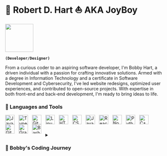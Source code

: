 # 🎾 Robert D. Hart ⛵ AKA JoyBoy

<img width="90px" style="padding-right:10px;" src="https://upload.wikimedia.org/wikipedia/commons/7/7f/Straw_hat_icon.svg"/>

**` (Developer/Designer) `**

From a curious coder to an aspiring software developer, I'm Bobby Hart, a driven individual with a passion for crafting innovative solutions. Armed with a degree in Information Technology and a certificate in Software Development and Cybersecurity, I've led website redesigns, optimized user experiences, and contributed to open-source projects. With expertise in both front-end and back-end development, I'm ready to bring ideas to life.


### 🧰 Languages and Tools

<img align="left" alt="Java" width="30px" style="padding-right:10px;" src="https://cdn.jsdelivr.net/gh/devicons/devicon/icons/java/java-original.svg"/>
<img align="left" alt="TypeScript" width="30px" style="padding-right:10px;" src="https://cdn.jsdelivr.net/gh/devicons/devicon/icons/typescript/typescript-plain.svg" />
<img align="left" alt="Git" width="30px" style="padding-right:10px;" src="https://cdn.jsdelivr.net/gh/devicons/devicon/icons/git/git-original.svg" />
<img align="left" alt="Linux" width="30px" style="padding-right:10px;" src="https://cdn.jsdelivr.net/gh/devicons/devicon/icons/linux/linux-original.svg" />
<img align="left" alt="HTML" width="30px" style="padding-right:10px;" src="https://cdn.jsdelivr.net/gh/devicons/devicon/icons/html5/html5-plain.svg" />
<img align="left" alt="CSS" width="30px" style="padding-right:10px;" src="https://cdn.jsdelivr.net/gh/devicons/devicon/icons/css3/css3-plain.svg" />
<img align="left" alt="JavaScript" width="30px" style="padding-right:10px;" src="https://cdn.jsdelivr.net/gh/devicons/devicon/icons/javascript/javascript-plain.svg" />
<img align="left" alt="React" width="30px" style="padding-right:10px;" src="https://cdn.jsdelivr.net/gh/devicons/devicon/icons/react/react-original.svg" />
<img align="left" alt="NodeJS" width="30px" style="padding-right:10px;" src="https://cdn.jsdelivr.net/gh/devicons/devicon/icons/nodejs/nodejs-original.svg" />
<img align="left" alt="Python" width="30px" style="padding-right:10px;" src="https://www.vectorlogo.zone/logos/netlify/netlify-ar21.svg" />
<img align="left" alt="C++" width="30px" style="padding-right:10px;" src="https://cdn.jsdelivr.net/gh/devicons/devicon/icons/dot-net/dot-net-original.svg" />
<img align="left" alt="GitHub" width="30px" style="padding-right:10px;" src="https://cdn.jsdelivr.net/gh/devicons/devicon/icons/github/github-original.svg" />
<img align="left" alt="Gradle" width="30px" style="padding-right:10px;" src="https://cdn.jsdelivr.net/gh/devicons/devicon/icons/bootstrap/bootstrap-original.svg" />
<img align="left" alt="Bash" width="30px" style="padding-right:10px;" src="https://cdn.jsdelivr.net/gh/devicons/devicon/icons/circleci/circleci-plain.svg" />
<br />

#

<details>
 <summary><h3>🏃 Bobby's Coding Journey</h3></summary>
   My coding journey began during my high school years when I enrolled in AP Computer Science as a curious and eager student. The fascinating world of programming captured my imagination, and I delved into various aspects, from code to Unix and Linux. This initial spark led me to explore a wide range of programming languages and tools, nurturing my passion for technology and development. Upon graduation, I took my enthusiasm to the next level by pursuing a degree in Information Technology with a Software Development track at the University of Cincinnati. During my academic journey, I honed my skills in Node.js, Java, C#, Python, .Net, HTML5, CSS3, Git, React, JavaScript, TypeScript, Bootstrap, and more. My education provided me with a strong foundation in software development, preparing me to tackle real-world challenges. As I advanced, I had the opportunity to contribute to open-source projects, lead website redesigns, and optimize user experiences. These experiences shaped me into a versatile software developer, comfortable with both front-end and back-end technologies. Looking ahead, I'm determined to embrace new challenges and build on my expertise to create innovative solutions. In pursuit of this goal, I'm excited to focus on streamlining my skills and dedicating my time to fulfilling my passion for software development. I am eagerly anticipating the opportunities that lie ahead and look forward to making a meaningful impact in the field.


📫 How to reach me:
<br>
<br>
  <a href="mailto:bobbydhart1@gmail.com"><img src="https://img.shields.io/badge/Gmail-D14836?style=for-the-badge&logo=gmail&logoColor=white" />  </a>
 <a href="https://www.linkedin.com/in/robert--hart/"><img src="https://img.shields.io/badge/LinkedIn-0077B5?style=for-the-badge&logo=linkedin&logoColor=white" />  </a>
